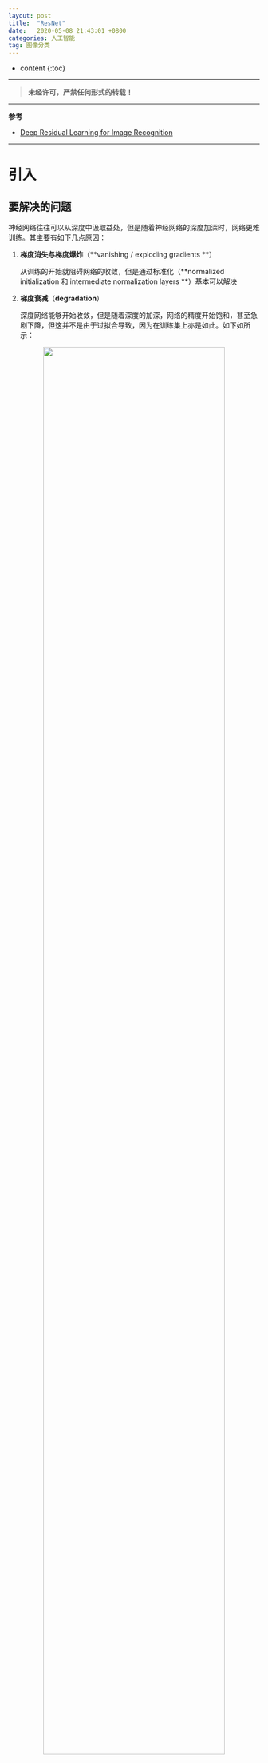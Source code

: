 ```yaml
---
layout: post
title:  "ResNet"
date:   2020-05-08 21:43:01 +0800
categories: 人工智能
tag: 图像分类
---
```



* content
{:toc}


****

> **未经许可，严禁任何形式的转载！**

****

**参考**

-   [Deep Residual Learning for Image Recognition](https://arxiv.org/pdf/1512.03385.pdf)

****

# 引入

## 要解决的问题

神经网络往往可以从深度中汲取益处，但是随着神经网络的深度加深时，网络更难训练。其主要有如下几点原因：

1.  **梯度消失与梯度爆炸**（**vanishing / exploding gradients  **）

    从训练的开始就阻碍网络的收敛，但是通过标准化（**normalized initialization   和 intermediate normalization layers  **）基本可以解决

2.  **梯度衰减**（**degradation**）

    深度网络能够开始收敛，但是随着深度的加深，网络的精度开始饱和，甚至急剧下降，但这并不是由于过拟合导致，因为在训练集上亦是如此。如下如所示：

<div style="text-align:center">
<img src="/images/梯度衰减.png" width="85%"/>
<p>图 1：梯度衰减现象（非过拟合导致）</p>
</div><br>

>   本文的主要目标，就是解决梯度衰减的问题。

## 主要思路

假设某一部分网络需要学习输入 **x** 到输出 **y** 的映射 $$\mathcal H(x)$$，通过恒等映射的思想，引入short connection，构建如下网络，使得网络学习某种残差映射 $$\mathcal{F}(\mathbf{x}) = \mathcal{H}(\mathbf{x}) - \mathbf{x}$$。

<div style="text-align:center">
<img src="/images/基本残差块.png" width="55%"/>
<p>图 2：基本残差块</p>
</div><br>

实际上，**残差函数的学习比原始函数的学习更加简单**，详细数学推导见详解部分。

## 主要成就

提出来残差网络的思想，有效的解决了深度网络梯度衰减的问题，而且残差网络还具有如下优点：

1.  更易于优化，训练收敛更快，精度更高
2.  能够叠加更深层的网络，而不会再出现梯度衰减等问题

# 详解

## 思路动机

在浅层网络的基础上，构建深层网络。最糟糕的情况就是，后续网络只是简单复制前层网络的特征图（**恒等映射，identity mapping  **），即使不学习新的特征，此时，网络的精度应该至少与对应的浅层网络保持一致。但是实验表明，如此简单的目标也不能达到。

显然在实际情况中，我们构建深层网络的目标并非简单地恒等映射，否则还不如直接使用简单的浅层网络。但是恒等映射的这一思路借鉴还是有意想不到的效果的。

## 数学原理

实际上，梯度衰减的真正原因是因为：网络累积到一定程度上时，累乘也会导致梯度减小，这极大地限制了网络的加深。

先来看一下直观感受，再看数学推导。

假设原始网络要作如下映射：$$\mathcal F(x) = 5.1$$。若果实际输出为 $$5.2$$，对于原始网络而言，变化仅为 $$0.1$$，偏差为 $$\frac{5.2 - 5.1}{5.1}$$。而使用残差网络后，相当于残差部分的目标映射为 $$\mathcal F(5) = \mathcal H(5) - 5 = 0.1$$，而输出为 $$5.2$$ 时，残差映射的偏差为 $$\frac{0.2 - 0.1}{0.1}$$，偏差变为 $$100 \%$$。

因此，残差网络对输出的偏差更为敏感！！！下面，再来看一下数学推导，模型的优化的关键，在于梯度的计算。

首先，残差单元可以表示为：

$$
\begin{aligned}
y_l &= h(x_l) + F(x_l, W_l) \\
x_{l + 1} &= f(y_l)
\end{aligned}
$$

其中，$$x_l$$ 和 $$x_{l + 1}$$ 分别表示第 $$l$$ 个残差单元的输入和输出。$$\mathcal {F}$$ 为残差函数，表示学习到的残差；$$h(x_l) = x_l$$ 为恒等映射，$$f$$ 为 `ReLU` 激活函数。

因此，我们可以求得从浅层 $$l$$ 到深层  $$L$$ 的学习特征为：

$$
x_{L}=x_{l}+\sum_{i=l}^{L-1} F\left(x_{i}, W_{i}\right)
$$

根据链式求导法则，可得梯度的反向传播为：

$$
\frac{\partial \operatorname{loss}}{\partial x_{l}}=\frac{\partial \operatorname{loss}}{\partial x_{L}} \cdot \frac{\partial x_{L}}{\partial x_{l}}=\frac{\partial \operatorname{loss}}{\partial x_{L}} \cdot\left(1+\frac{\partial}{\partial x_{L}} \sum_{i=l}^{L-1} F\left(x_{i}, W_{i}\right)\right)
$$

上式中第一个因子 $$\frac{\partial \operatorname{loss}}{\partial x_{L}}$$ 表示损失函数到达 $$L$$ 的梯度，小括号中的 $$1$$ 表示该层 $$shortcut$$ 机制可以无损的传播梯度。

因为梯度计算时，多了一个恒等传播项，导致网络的梯度对 `loss` 的变化更为敏感，能够更好地检测扰动，从而更新参数。这是残差网络有效的本质原因！！！

## 网络结构

本文中，用于 `ImageNet` 的几个模型的网络结构如下：

<div style="text-align:center">
<img src="/images/网络结构对照.png" width="95%">
<p>图 3：网络结构</p>
</div><br>

其中，基准网络变为残差网络时，对于 **shortcut** 的处理如下：

1.  对于特征图尺寸不变的部分，直接用 **shortcut**
2.  对于特征图尺寸减半，通道数加倍的部分，先通过步长为 2 的卷积对旁路的 **x** 进行下采样，然后有两种选择：
    1.  依旧使用 **shortcut**，但是对于旁路输入使用 **0** 进行通道上的 **padding**，
    2.  使用 $$1 \times 1$$ 的卷积进行线性变换（$$W_s$$），得到与 **y** 匹配的通道数，即：$$\mathbf{y}=\mathcal{F}\left(\mathbf{x},\left\{W_{i}\right\}\right)+W_{s} \mathbf{x}$$

## Bottleneck

考虑到计算成本，利用 $$1 \times 1$$ 卷积减少计算量，构建如下 **bottleneck** 结构：

<div style="text-align:center">
<img src="/images/bottleneck.png" width="70%">
<p>图 4：bottleneck</p>
</div><br>

# 试验和结果

>   详细实验细节，参考原论文。

## ImageNet

### 残差的影响

实验使用的对比网络如下所示，其中 `conv3_1`，`conv4_1`， `conv5_1` 进行下采样，步长为 `2`：

<div style="text-align:center">
<img src="/images/Architectures for ImageNet.png" width="95%">
<p>表 1：ImageNet 上的网络架构</p>
</div><br>

结果如下：

<div style="text-align:center">
<img src="/images/Training on ImageNet.png" width="95%">
<p>图 5：ImageNet 上的训练曲线</p>
</div><br>

<div style="text-align:center">
<img src="/images/Top-1 error.png" width="40%">
<p>表 2：ImageNet 上的实验结果</p>
</div><br>

>   从上面的结果可以发现，基准网络出现了梯度衰减的现象，而 ResNet 解决了该问题。

### 线性变换的影响

下面看一下，**shortcut** 部分的线性变换的影响，设置如下配置：

1.  **A**：仅在尺寸变换时，进行 **zero-padding**，其他部分直接短接
2.  **B**：仅在尺寸变换时，进行线性变换，其他部分直接短接
3.  **C**：所有部分均进行线性变换

<div style="text-align:center">
<img src="/images/Error rates on ImageNet validation.png" width="50%">
<p>表 3：10-crop 时几种配置的误差率对比</p>
</div><br>

从上面的结果可以发现，几种配置有略微影响。**AB** 之间的提升，是因为短接部分，**A** 的 `padding` 方式未进行学习；而 **BC** 之间，是因为 **C** 引入了更多参数。考虑到计算复杂度，**B** 是最优解，尤其是使用 **bottleneck** 时。

其他几种测试模式详见论文。

## Cifar-10

<div style="text-align:center">
<img src="/images/Training on CIFAR-10.png" width="95%">
<p>图 6： cifar-10 训练曲线</p>
</div><br>

>   结论与上面实验一致。

<div style="text-align:center">
<img src="/images/Standard deviations (std) of layer responses on CIFAR10.png" width="95%">
<p>图 7： 层响应分析</p>
</div><br>

>   当层数更多时，每一层对信号的更改更小。结合前面的分析，表明误差越来越小！！！